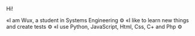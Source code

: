Hi!

<!--
**Wuxsen78/Wuxsen78** is a ✨ _special_ ✨ repository because its `README.md` (this file) appears on your GitHub profile.

Here are some ideas to get you started:

- 🔭 I’m currently working on ...
- 🌱 I’m currently learning ...
- 👯 I’m looking to collaborate on ...
- 🤔 I’m looking for help with ...
- 💬 Ask me about ...
- 📫 How to reach me: ...
- 😄 Pronouns: ...
- ⚡ Fun fact: ...
-->

«I am Wux, a student in Systems Engineering ⚙️ 
«I like to learn new things and create tests ⚙️
«I use Python, JavaScript, Html, Css, C+ and Php ⚙️
